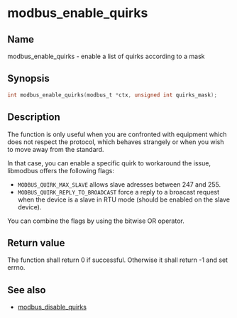 # modbus_enable_quirks

## Name

modbus_enable_quirks - enable a list of quirks according to a mask

## Synopsis

```c
int modbus_enable_quirks(modbus_t *ctx, unsigned int quirks_mask);
```

## Description

The function is only useful when you are confronted with equipment which does
not respect the protocol, which behaves strangely or when you wish to move away
from the standard.

In that case, you can enable a specific quirk to workaround the issue, libmodbus
offers the following flags:

- `MODBUS_QUIRK_MAX_SLAVE` allows slave adresses between 247 and 255.
- `MODBUS_QUIRK_REPLY_TO_BROADCAST` force a reply to a broacast request when the
  device is a slave in RTU mode (should be enabled on the slave device).

You can combine the flags by using the bitwise OR operator.

## Return value

The function shall return 0 if successful. Otherwise it shall return -1 and set
errno.

## See also

- [modbus_disable_quirks](modbus_disable_quirks.md)
